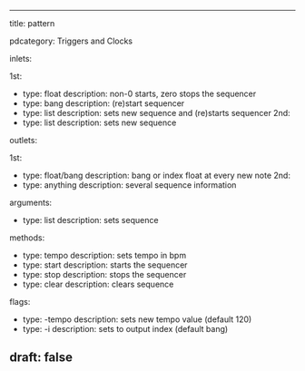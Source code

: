--- 


title: pattern

pdcategory: Triggers and Clocks

inlets:

  1st:
  - type: float
    description: non-0 starts, zero stops the sequencer
  - type: bang
    description: (re)start sequencer
  - type: list
    description: sets new sequence and (re)starts sequencer
  2nd:
  - type: list
    description: sets new sequence

outlets:

  1st:
  - type: float/bang
    description: bang or index float at every new note
  2nd:
  - type: anything
    description: several sequence information

arguments:
  - type: list
    description: sets sequence

methods:
  - type: tempo <float>
    description: sets tempo in bpm
  - type: start
    description: starts the sequencer
  - type: stop
    description: stops the sequencer
  - type: clear
    description: clears sequence

flags:
  - type: -tempo <float>
    description: sets new tempo value (default 120)
  - type: -i
    description: sets to output index (default bang)

draft: false
---